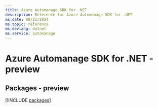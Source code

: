 ```yaml
---
title: Azure Automanage SDK for .NET
description: Reference for Azure Automanage SDK for .NET
ms.date: 08/21/2024
ms.topic: reference
ms.devlang: dotnet
ms.service: automanage
---
```

# Azure Automanage SDK for .NET - preview
## Packages - preview
[!INCLUDE [packages](automanage-index.md)]